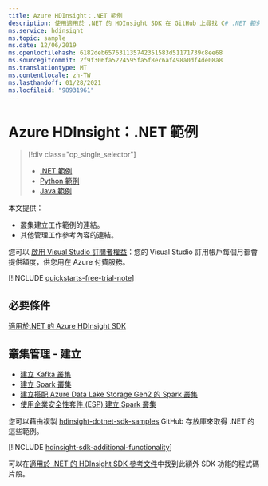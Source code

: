 ```yaml
---
title: Azure HDInsight：.NET 範例
description: 使用適用於 .NET 的 HDInsight SDK 在 GitHub 上尋找 C# .NET 範例以執行一般工作。
ms.service: hdinsight
ms.topic: sample
ms.date: 12/06/2019
ms.openlocfilehash: 6182deb657631135742351583d51171739c8ee68
ms.sourcegitcommit: 2f9f306fa5224595fa5f8ec6af498a0df4de08a8
ms.translationtype: MT
ms.contentlocale: zh-TW
ms.lasthandoff: 01/28/2021
ms.locfileid: "98931961"
---
```

# <a name="azure-hdinsight-net-samples"></a>Azure HDInsight：.NET 範例

> [!div class="op_single_selector"]
> * [.NET 範例](hdinsight-sdk-dotnet-samples.md)
> * [Python 範例](hdinsight-sdk-python-samples.md)
> * [Java 範例](hdinsight-sdk-java-samples.md)
<!-- * [Go Examples](hdinsight-sdk-go-samples.md)-->

本文提供：

* 叢集建立工作範例的連結。
* 其他管理工作參考內容的連結。

您可以 [啟用 Visual Studio 訂閱者權益](https://azure.microsoft.com/pricing/member-offers/msdn-benefits-details/?ref=microsoft.com&utm_source=microsoft.com&utm_medium=docs&utm_campaign=visualstudio)：您的 Visual Studio 訂用帳戶每個月都會提供額度，供您用在 Azure 付費服務。

[!INCLUDE [quickstarts-free-trial-note](../../includes/quickstarts-free-trial-note.md)]

## <a name="prerequisite"></a>必要條件

[適用於.NET 的 Azure HDInsight SDK](/dotnet/api/overview/azure/hdinsight#sdk-installation)

## <a name="cluster-management---creation"></a>叢集管理 - 建立

* [建立 Kafka 叢集](https://github.com/Azure-Samples/hdinsight-dotnet-sdk-samples/blob/master/Management/Microsoft.Azure.Management.HDInsight.Samples/Microsoft.Azure.Management.HDInsight.Samples/CreateKafkaClusterSample.cs)
* [建立 Spark 叢集](https://github.com/Azure-Samples/hdinsight-dotnet-sdk-samples/blob/master/Management/Microsoft.Azure.Management.HDInsight.Samples/Microsoft.Azure.Management.HDInsight.Samples/CreateSparkClusterSample.cs)
* [建立搭配 Azure Data Lake Storage Gen2 的 Spark 叢集](https://github.com/Azure-Samples/hdinsight-dotnet-sdk-samples/blob/master/Management/Microsoft.Azure.Management.HDInsight.Samples/Microsoft.Azure.Management.HDInsight.Samples/CreateHadoopClusterWithAdlsGen2Sample.cs)
* [使用企業安全性套件 (ESP) 建立 Spark 叢集](https://github.com/Azure-Samples/hdinsight-dotnet-sdk-samples/blob/master/Management/Microsoft.Azure.Management.HDInsight.Samples/Microsoft.Azure.Management.HDInsight.Samples/CreateEspClusterSample.cs)

您可以藉由複製 [hdinsight-dotnet-sdk-samples](https://github.com/Azure-Samples/hdinsight-dotnet-sdk-samples) GitHub 存放庫來取得 .NET 的這些範例。

[!INCLUDE [hdinsight-sdk-additional-functionality](../../includes/hdinsight-sdk-additional-functionality.md)]

可以在[適用於 .NET 的 HDInsight SDK 參考文件](/dotnet/api/overview/azure/hdinsight)中找到此額外 SDK 功能的程式碼片段。
